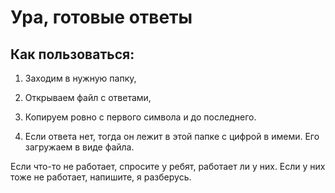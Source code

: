 # Ура, готовые ответы
## Как пользоваться:

1. Заходим в нужную папку,
2. Открываем файл с ответами,
3. Копируем ровно с первого символа и до последнего.

4. Если ответа нет, тогда он лежит в этой папке с цифрой в имеми.
Его загружаем в виде файла.

Если что-то не работает, спросите у ребят, работает ли у них.
Если у них тоже не работает, напишите, я разберусь.
